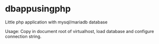 # dbappusingphp
Little php application with mysql/mariadb database

Usage: Copy in document root of virtualhost, load database and configure connection string.

